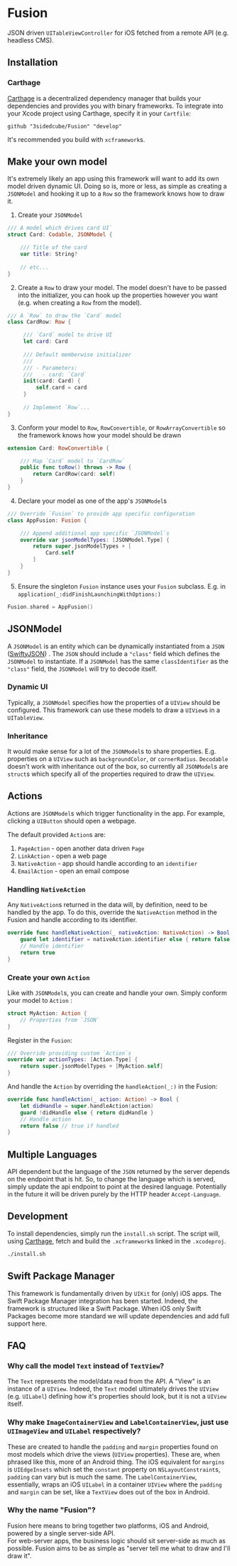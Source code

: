 # Fusion
JSON driven `UITableViewController` for iOS fetched from a remote API (e.g. headless CMS).

## Installation
### Carthage
[Carthage](https://github.com/Carthage/Carthage) is a decentralized dependency manager that builds your dependencies and provides you with binary frameworks. To integrate into your Xcode project using Carthage, specify it in your `Cartfile`:

```ogdl
github "3sidedcube/Fusion" "develop"
```
It's recommended you build with `xcframework`s.

## Make your own model
It's extremely likely an app using this framework will want to add its own model driven dynamic UI.
Doing so is, more or less, as simple as creating a `JSONModel` and hooking it up to a `Row` so the framework knows how to draw it.

1. Create your `JSONModel`
```swift
/// A model which drives card UI`
struct Card: Codable, JSONModel {

    /// Title of the card 
    var title: String?
    
    // etc...
}
```
2. Create a `Row` to draw your model. The model doesn't have to be passed into the initializer, you can hook up the properties however you want (e.g. when creating a `Row` from the model).
```swift
/// A `Row` to draw the `Card` model
class CardRow: Row {

     /// `Card` model to drive UI
     let card: Card
     
     /// Default memberwise initializer
     ///
     /// - Parameters:
     ///   - card: `Card`
     init(card: Card) {
         self.card = card
     }
     
     // Implement `Row`...
}
```
3. Conform your model to `Row`, `RowConvertible`, or `RowArrayConvertible` so the framework knows how your model should be drawn
```swift
extension Card: RowConvertible {

    /// Map `Card` model to `CardRow` 
    public func toRow() throws -> Row {
        return CardRow(card: self)
    }
}
```
4. Declare your model as one of the app's `JSONModel`s
```swift
/// Override `Fusion` to provide app specific configuration
class AppFusion: Fusion {

    /// Append additional app specific `JSONModel`s
    override var jsonModelTypes: [JSONModel.Type] {
        return super.jsonModelTypes + [
            Card.self
        ]
    }
}
```
5. Ensure the singleton `Fusion` instance uses your `Fusion` subclass. E.g. in `application(_:didFinishLaunchingWithOptions:)`
```swift
Fusion.shared = AppFusion()
```

## JSONModel
A `JSONModel` is an entity which can be dynamically instantiated from a `JSON` ([SwiftyJSON](https://github.com/SwiftyJSON/SwiftyJSON)) .
The `JSON` should include a `"class"` field which defines the `JSONModel` to instantiate.
If a `JSONModel` has the same `classIdentifier` as the `"class"` field, the `JSONModel` will try to decode itself.

### Dynamic UI
Typically, a `JSONModel` specifies how the properties of a `UIView` should be configured.
This framework can use these models to draw a `UIView`s in a `UITableView`.

### Inheritance
It would make sense for a lot of the `JSONModel`s to share properties. E.g. properties on a `UIView` such as `backgroundColor`, or `cornerRadius`. `Decodable` doesn't work with inheritance out of the box, so currently all `JSONModel`s are `struct`s which specify all of the properties required to draw the `UIView`.

## Actions
Actions are `JSONModel`s which trigger functionality in the app. For example, clicking a `UIButton` should open a webpage.

The default provided `Action`s are:
1. `PageAction` - open another data driven `Page`
2. `LinkAction` - open a web page
3. `NativeAction` - app should handle according to an `identifier`
4. `EmailAction` - open an email compose

### Handling `NativeAction`
Any `NativeAction`s returned in the data will, by definition, need to be handled by the app. To do this, override the `NativeAction` method in the Fusion and handle according to its identifier.
```swift
override func handleNativeAction(_ nativeAction: NativeAction) -> Bool {
    guard let identifier = nativeAction.identifier else { return false }
    // Handle identifier
    return true
}
```

### Create your own `Action`
Like with `JSONModel`s, you can create and handle your own. Simply conform your model to `Action` :
```swift
struct MyAction: Action {
    // Properties from `JSON`
}
```
Register in the `Fusion`:
```swift
/// Override providing custom `Action`s
override var actionTypes: [Action.Type] {
    return super.jsonModelTypes + [MyAction.self]
}
```
And handle the `Action` by overriding the `handleAction(_:)` in the Fusion:
```swift
override func handleAction(_ action: Action) -> Bool {
    let didHandle = super.handleAction(action)
    guard !didHandle else { return didHandle }
    // Handle action
    return false // true if handled
}
```

## Multiple Languages
API dependent but the language of the `JSON` returned by the server depends on the endpoint that is hit. So, to change the language which is served, simply update the api endpoint to point at the desired language.
Potentially in the future it will be driven purely by the HTTP header `Accept-Language`. 

## Development
To install dependencies, simply run the `install.sh` script.
The script will, using [Carthage](https://github.com/Carthage/Carthage), fetch and build the
`.xcframework`s linked in the `.xcodeproj`.
```bash
./install.sh
``` 

## Swift Package Manager
This framework is fundamentally driven by `UIKit` for (only) iOS apps.
The Swift Package Manager integration has been started. Indeed, the framework
is structured like a Swift Package. When iOS only Swift Packages become more
standard we will update dependencies and add full support here.

## FAQ

### Why call the model `Text` instead of `TextView`?
The `Text` represents the model/data read from the API. A "View" is an instance of a `UIView`.
Indeed, the `Text` model ultimately drives the `UIView` (e.g. `UILabel`) defining how it's properties should look, but it is not a `UIView` itself.

### Why make `ImageContainerView` and `LabelContainerView`, just use `UIImageView` and `UILabel` respectively?
These are created to handle the `padding` and `margin` properties found on most models which drive the views (`UIView` properties). These are, when phrased like this, more of an Android thing. The iOS equivalent for `margins` is `UIEdgeInsets` which set the `constant` property on `NSLayoutConstraint`s, `padding` can vary but is much the same. The `LabelContainerView`, essentially, wraps an iOS `UILabel` in a container `UIView` where the `padding` and `margin` can be set, like a `TextView` does out of the box in Android.

### Why the name "Fusion"?
Fusion here means to bring together two platforms, iOS and Android, powered by a single server-side API.  
For web-server apps, the business logic should sit server-side as much as possible.
Fusion aims to be as simple as "server tell me what to draw and I'll draw it".
